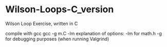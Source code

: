 # Wilson-Loops-C_version
Wilson Loop Exercise, written in C

compile with gcc
gcc -g m.C -lm
explanation of options:
-lm for math.h
-g for debugging purposes (when running Valgrind)